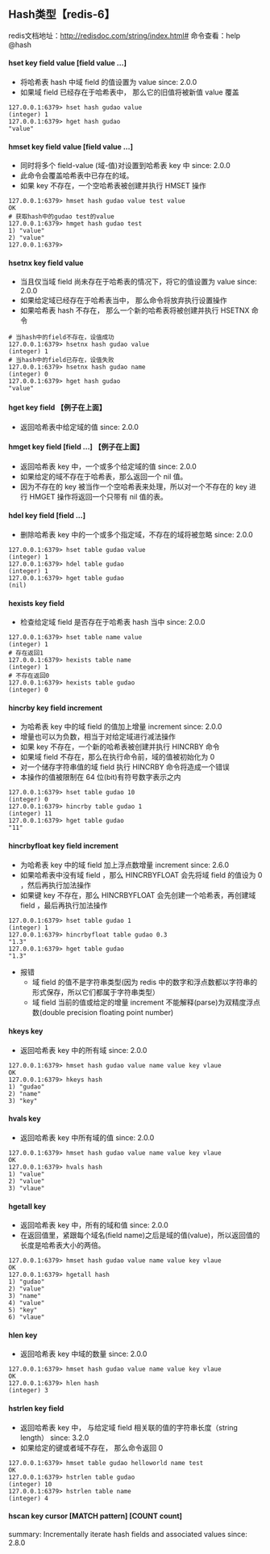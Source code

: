 ## Hash类型【redis-6】
redis文档地址：<http://redisdoc.com/string/index.html#> 
命令查看：help @hash

#### hset key field value [field value ...]
* 将哈希表 hash 中域 field 的值设置为 value since: 2.0.0
* 如果域 field 已经存在于哈希表中， 那么它的旧值将被新值 value 覆盖
```shell
127.0.0.1:6379> hset hash gudao value
(integer) 1
127.0.0.1:6379> hget hash gudao
"value"
```

#### hmset key field value [field value ...]
* 同时将多个 field-value (域-值)对设置到哈希表 key 中 since: 2.0.0
* 此命令会覆盖哈希表中已存在的域。
* 如果 key 不存在，一个空哈希表被创建并执行 HMSET 操作
```shell
127.0.0.1:6379> hmset hash gudao value test value
OK
# 获取hash中的gudao test的value
127.0.0.1:6379> hmget hash gudao test
1) "value"
2) "value"
127.0.0.1:6379>
```

#### hsetnx key field value
* 当且仅当域 field 尚未存在于哈希表的情况下，将它的值设置为 value since: 2.0.0
* 如果给定域已经存在于哈希表当中， 那么命令将放弃执行设置操作
* 如果哈希表 hash 不存在， 那么一个新的哈希表将被创建并执行 HSETNX 命令
```shell
# 当hash中的field不存在，设值成功
127.0.0.1:6379> hsetnx hash gudao value
(integer) 1
# 当hash中的field已存在，设值失败
127.0.0.1:6379> hsetnx hash gudao name
(integer) 0
127.0.0.1:6379> hget hash gudao
"value"
```

#### hget key field 【例子在上面】
* 返回哈希表中给定域的值 since: 2.0.0

#### hmget key field [field ...] 【例子在上面】
* 返回哈希表 key 中，一个或多个给定域的值 since: 2.0.0
* 如果给定的域不存在于哈希表，那么返回一个 nil 值。
* 因为不存在的 key 被当作一个空哈希表来处理，所以对一个不存在的 key 进行 HMGET 操作将返回一个只带有 nil 值的表。

#### hdel key field [field ...]
* 删除哈希表 key 中的一个或多个指定域，不存在的域将被忽略 since: 2.0.0
```shell
127.0.0.1:6379> hset table gudao value
(integer) 1
127.0.0.1:6379> hdel table gudao
(integer) 1
127.0.0.1:6379> hget table gudao
(nil)
```

#### hexists key field
* 检查给定域 field 是否存在于哈希表 hash 当中 since: 2.0.0
```shell
127.0.0.1:6379> hset table name value
(integer) 1
# 存在返回1
127.0.0.1:6379> hexists table name
(integer) 1
# 不存在返回0
127.0.0.1:6379> hexists table gudao
(integer) 0
```

#### hincrby key field increment
* 为哈希表 key 中的域 field 的值加上增量 increment since: 2.0.0
* 增量也可以为负数，相当于对给定域进行减法操作
* 如果 key 不存在，一个新的哈希表被创建并执行 HINCRBY 命令
* 如果域 field 不存在，那么在执行命令前，域的值被初始化为 0 
* 对一个储存字符串值的域 field 执行 HINCRBY 命令将造成一个错误
* 本操作的值被限制在 64 位(bit)有符号数字表示之内
```shell
127.0.0.1:6379> hset table gudao 10
(integer) 0
127.0.0.1:6379> hincrby table gudao 1
(integer) 11
127.0.0.1:6379> hget table gudao
"11"
```

#### hincrbyfloat key field increment
* 为哈希表 key 中的域 field 加上浮点数增量 increment since: 2.6.0
* 如果哈希表中没有域 field ，那么 HINCRBYFLOAT 会先将域 field 的值设为 0 ，然后再执行加法操作
* 如果键 key 不存在，那么 HINCRBYFLOAT 会先创建一个哈希表，再创建域 field ，最后再执行加法操作
```shell
127.0.0.1:6379> hset table gudao 1
(integer) 1
127.0.0.1:6379> hincrbyfloat table gudao 0.3
"1.3"
127.0.0.1:6379> hget table gudao
"1.3"
```
* 报错
    * 域 field 的值不是字符串类型(因为 redis 中的数字和浮点数都以字符串的形式保存，所以它们都属于字符串类型）
    * 域 field 当前的值或给定的增量 increment 不能解释(parse)为双精度浮点数(double precision floating point number)

#### hkeys key
* 返回哈希表 key 中的所有域 since: 2.0.0
```shell
127.0.0.1:6379> hmset hash gudao value name value key vlaue
OK
127.0.0.1:6379> hkeys hash
1) "gudao"
2) "name"
3) "key"
```

#### hvals key
* 返回哈希表 key 中所有域的值 since: 2.0.0
```shell
127.0.0.1:6379> hmset hash gudao value name value key vlaue
OK
127.0.0.1:6379> hvals hash
1) "value"
2) "value"
3) "vlaue"
```

#### hgetall key
* 返回哈希表 key 中，所有的域和值 since: 2.0.0
* 在返回值里，紧跟每个域名(field name)之后是域的值(value)，所以返回值的长度是哈希表大小的两倍。
```shell
127.0.0.1:6379> hmset hash gudao value name value key vlaue
OK
127.0.0.1:6379> hgetall hash
1) "gudao"
2) "value"
3) "name"
4) "value"
5) "key"
6) "vlaue"
```

#### hlen key
* 返回哈希表 key 中域的数量 since: 2.0.0
```shell
127.0.0.1:6379> hmset hash gudao value name value key vlaue
OK
127.0.0.1:6379> hlen hash
(integer) 3
```

#### hstrlen key field
* 返回哈希表 key 中， 与给定域 field 相关联的值的字符串长度（string length） since: 3.2.0
* 如果给定的键或者域不存在， 那么命令返回 0 
```shell
127.0.0.1:6379> hmset table gudao helloworld name test
OK
127.0.0.1:6379> hstrlen table gudao
(integer) 10
127.0.0.1:6379> hstrlen table name
(integer) 4
```

#### hscan key cursor [MATCH pattern] [COUNT count]
summary: Incrementally iterate hash fields and associated values
since: 2.8.0
